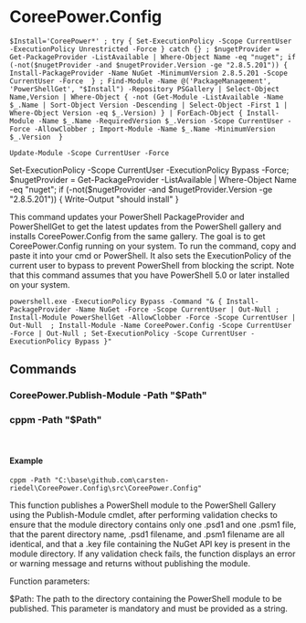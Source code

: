# CoreePower.Config


```
$Install='CoreePower*' ; try { Set-ExecutionPolicy -Scope CurrentUser -ExecutionPolicy Unrestricted -Force } catch {} ; $nugetProvider = Get-PackageProvider -ListAvailable | Where-Object Name -eq "nuget"; if (-not($nugetProvider -and $nugetProvider.Version -ge "2.8.5.201")) { Install-PackageProvider -Name NuGet -MinimumVersion 2.8.5.201 -Scope CurrentUser -Force  } ; Find-Module -Name @('PackageManagement', 'PowerShellGet', "$Install") -Repository PSGallery | Select-Object Name,Version | Where-Object { -not (Get-Module -ListAvailable -Name $_.Name | Sort-Object Version -Descending | Select-Object -First 1 | Where-Object Version -eq $_.Version) } | ForEach-Object { Install-Module -Name $_.Name -RequiredVersion $_.Version -Scope CurrentUser -Force -AllowClobber ; Import-Module -Name $_.Name -MinimumVersion $_.Version  }
```

```
Update-Module -Scope CurrentUser -Force
```

Set-ExecutionPolicy -Scope CurrentUser -ExecutionPolicy Bypass -Force; $nugetProvider = Get-PackageProvider -ListAvailable | Where-Object Name -eq "nuget"; if (-not($nugetProvider -and $nugetProvider.Version -ge "2.8.5.201")) { Write-Output "should install" }

This command updates your PowerShell PackageProvider and PowerShellGet to get the latest updates from the PowerShell gallery and installs CoreePower.Config from the same gallery. The goal is to get CoreePower.Config running on your system. To run the command, copy and paste it into your cmd or PowerShell. It also sets the ExecutionPolicy of the current user to bypass to prevent PowerShell from blocking the script.
Note that this command assumes that you have PowerShell 5.0 or later installed on your system.

```
powershell.exe -ExecutionPolicy Bypass -Command "& { Install-PackageProvider -Name NuGet -Force -Scope CurrentUser | Out-Null ; Install-Module PowerShellGet -AllowClobber -Force -Scope CurrentUser | Out-Null  ; Install-Module -Name CoreePower.Config -Scope CurrentUser -Force | Out-Null ; Set-ExecutionPolicy -Scope CurrentUser -ExecutionPolicy Bypass }"
```


## Commands

### CoreePower.Publish-Module -Path "$Path" 
### cppm -Path "$Path"
<br>

#### Example
```
cppm -Path "C:\base\github.com\carsten-riedel\CoreePower.Config\src\CoreePower.Config"
```

This function publishes a PowerShell module to the PowerShell Gallery using the Publish-Module cmdlet, after performing validation checks to ensure that the module directory contains only one .psd1 and one .psm1 file, that the parent directory name, .psd1 filename, and .psm1 filename are all identical, and that a .key file containing the NuGet API key is present in the module directory. If any validation check fails, the function displays an error or warning message and returns without publishing the module.

Function parameters:

$Path: The path to the directory containing the PowerShell module to be published. This parameter is mandatory and must be provided as a string.
